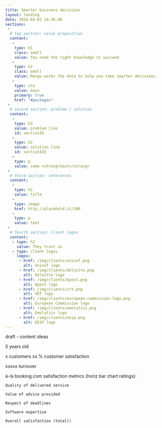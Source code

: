 ```yaml
---
title: Smarter business decisions
layout: landing
date: 2016-04-01 14:36:46
sections:
 - 
  # top section: value proposition
  content:
   -
    type: h1
    class: small
    value: You need the right knowledge to succeed
   -
    type: h2
    class: small
    value: Mango works the data to help you take smarter decisions.
   -
    type: cta
    value: main
    primary: true
    href: "#packages"
 - 
  # second section: problem / solution
  content:
   -
    type: h3
    value: problem line
    id: sectionId
   -
    type: h2
    value: solution line
    id: sectionId2
   -
    type: p
    value: some <strong>text</strong>
 - 
  # third section: references
  content:
   -
    type: h2
    value: title
   -
    type: image
    href: http://placehold.it/300
   -
    type: p
    value: text
 - 
  # fourth section: client logos
  content:
   - type: h2
     value: They trust us
   - type: client-logos
     logos:
      - href: /img/clients/unicef.png
        alt: Unicef logo
      - href: /img/clients/deloitte.png
        alt: Deloitte logo
      - href: /img/clients/bpost.png
        alt: bpost logo
      - href: /img/clients/vrt.png
        alt: VRT logo
      - href: /img/clients/european-commission-logo.png
        alt: European Commission logo
      - href: /img/clients/emolytics.png
        alt: Emolytics logo
      - href: /img/clients/eeip.png
        alt: EEIP logo
---
```





draft - content ideas


5 years old

x customers				xx % customer satisfaction

xxxxx turnover


à-la booking.com satisfaction metrics (horiz bar chart ratings):

	Quality of delivered service

	Value of advice provided

	Respect of deadlines

	Software expertise

	Overall satisfaction (total))
